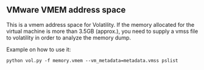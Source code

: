 VMware VMEM address space
----------------------------

This is a vmem address space for Volatility. If the memory allocated for the virtual machine is more than 3.5GB (approx.), you need to supply a vmss file to volatility in order to analyze the memory dump.

Example on how to use it:

	python vol.py -f memory.vmem --vm_metadata=metadata.vmss pslist

